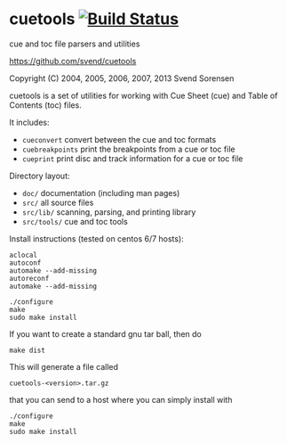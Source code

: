 # cuetools [![Build Status](https://travis-ci.org/svend/cuetools.svg?branch=master)](https://travis-ci.org/svend/cuetools)

cue and toc file parsers and utilities

https://github.com/svend/cuetools

Copyright (C) 2004, 2005, 2006, 2007, 2013 Svend Sorensen

cuetools is a set of utilities for working with Cue Sheet (cue) and Table of
Contents (toc) files.

It includes:

- `cueconvert` convert between the cue and toc formats
- `cuebreakpoints` print the breakpoints from a cue or toc file
- `cueprint` print disc and track information for a cue or toc file

Directory layout:

- `doc/` documentation (including man pages)
- `src/` all source files
- `src/lib/` scanning, parsing, and printing library
- `src/tools/` cue and toc tools

Install instructions (tested on centos 6/7 hosts):

```
aclocal
autoconf 
automake --add-missing
autoreconf
automake --add-missing

./configure
make
sudo make install
```

If you want to create a standard gnu tar ball, then do

    make dist

This will generate a file called

    cuetools-<version>.tar.gz

that you can send to a host where you can simply install with

```
./configure
make
sudo make install
```
